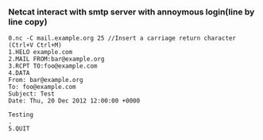 ### Netcat interact with smtp server with annoymous login(line by line copy)
```
0.nc -C mail.example.org 25 //Insert a carriage return character (Ctrl+V Ctrl+M)
1.HELO example.com
2.MAIL FROM:bar@example.org
3.RCPT TO:foo@example.com
4.DATA
From: bar@example.org
To: foo@example.com
Subject: Test
Date: Thu, 20 Dec 2012 12:00:00 +0000

Testing
.
5.QUIT
```
